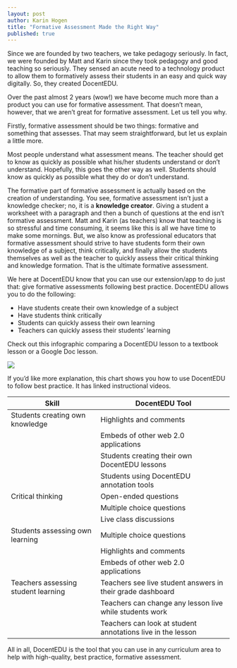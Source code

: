 ```yaml
---
layout: post
author: Karin Hogen
title: "Formative Assessment Made the Right Way"
published: true
---
```

Since we are founded by two teachers, we take pedagogy seriously. In fact, we were founded by Matt and Karin since they took pedagogy and good teaching so seriously. They sensed an acute need to a technology product to allow them to formatively assess their students in an easy and quick way digitally. So, they created DocentEDU. 

Over the past almost 2 years (wow!) we have become much more than a product you can use for formative assessment. That doesn’t mean, however, that we aren’t great for formative assessment. Let us tell you why.

Firstly, formative assessment should be two things: formative and something that assesses. That may seem straightforward, but let us explain a little more.

Most people understand what assessment means. The teacher should get to know as quickly as possible what his/her students understand or don’t understand. Hopefully, this goes the other way as well. Students should know as quickly as possible what they do or don’t understand.

The formative part of formative assessment is actually based on the creation of understanding. You see, formative assessment isn’t just a knowledge checker; no, it is a <b>knowledge creator</b>. Giving a student a worksheet with a paragraph and then a bunch of questions at the end isn’t formative assessment. Matt and Karin (as teachers) know that teaching is so stressful and time consuming, it seems like this is all we have time to make some mornings. But, we also know as professional educators that formative assessment should strive to have students form their own knowledge of a subject, think critically, and finally allow the students themselves as well as the teacher to quickly assess their critical thinking and knowledge formation. That is the ultimate formative assessment.

We here at DocentEDU know that you can use our extension/app to do just that: give formative assessments following best practice. DocentEDU allows you to do the following:
- Have students create their own knowledge of a subject
- Have students think critically
- Students can quickly assess their own learning
- Teachers can quickly assess their students’ learning

Check out this infographic comparing a DocentEDU lesson to a textbook lesson or a Google Doc lesson. 

<img src="http://docentedu.com:3000/images/formative_assessment.png" />

If you’d like more explanation, this chart shows you how to use DocentEDU to follow best practice. It has linked instructional videos.

| Skill                               | DocentEDU Tool                                              |
|-------------------------------------|-------------------------------------------------------------|
| Students creating own knowledge     | Highlights and comments                                     |
|                                     | Embeds of other web 2.0 applications                        |
|                                     | Students creating their own DocentEDU lessons               |
|                                     | Students using DocentEDU annotation tools                   |
| Critical thinking                   | Open-ended questions                                        |
|                                     | Multiple choice questions                                   |
|                                     | Live class discussions                                      |
| Students assessing own learning     | Multiple choice questions                                   |
|                                     | Highlights and comments                                     |
|                                     | Embeds of other web 2.0 applications                        |
| Teachers assessing student learning | Teachers see live student answers in their grade dashboard  |
|                                     | Teachers can change any lesson live while students work     |
|                                     | Teachers can look at student annotations live in the lesson |

All in all, DocentEDU is the tool that you can use in any curriculum area to help with high-quality, best practice, formative assessment. 
